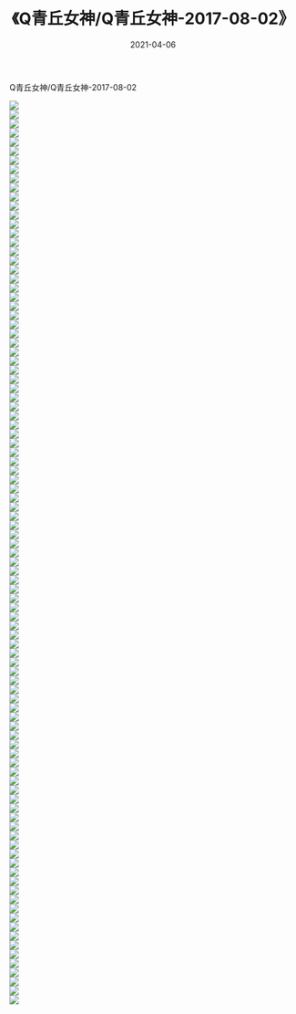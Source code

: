 ﻿---
layout: post
title:  《Q青丘女神/Q青丘女神-2017-08-02》
date:   2021-04-06
img: http://pic.660000.xyz/1:/网络美图/2021/Q青丘女神/Q青丘女神-2017-08-02/000.jpg
categories: [美女, 清纯, 唯美]
---

Q青丘女神/Q青丘女神-2017-08-02

 ![](http://pic.660000.xyz/1:/网络美图/2021/Q青丘女神/Q青丘女神-2017-08-02/001.jpg) <br>![](http://pic.660000.xyz/1:/网络美图/2021/Q青丘女神/Q青丘女神-2017-08-02/002.jpg) <br>![](http://pic.660000.xyz/1:/网络美图/2021/Q青丘女神/Q青丘女神-2017-08-02/003.jpg) <br>![](http://pic.660000.xyz/1:/网络美图/2021/Q青丘女神/Q青丘女神-2017-08-02/004.jpg) <br>![](http://pic.660000.xyz/1:/网络美图/2021/Q青丘女神/Q青丘女神-2017-08-02/005.jpg) <br>![](http://pic.660000.xyz/1:/网络美图/2021/Q青丘女神/Q青丘女神-2017-08-02/006.jpg) <br>![](http://pic.660000.xyz/1:/网络美图/2021/Q青丘女神/Q青丘女神-2017-08-02/007.jpg) <br>![](http://pic.660000.xyz/1:/网络美图/2021/Q青丘女神/Q青丘女神-2017-08-02/008.jpg) <br>![](http://pic.660000.xyz/1:/网络美图/2021/Q青丘女神/Q青丘女神-2017-08-02/009.jpg) <br>![](http://pic.660000.xyz/1:/网络美图/2021/Q青丘女神/Q青丘女神-2017-08-02/010.jpg) <br>![](http://pic.660000.xyz/1:/网络美图/2021/Q青丘女神/Q青丘女神-2017-08-02/011.jpg) <br>![](http://pic.660000.xyz/1:/网络美图/2021/Q青丘女神/Q青丘女神-2017-08-02/012.jpg) <br>![](http://pic.660000.xyz/1:/网络美图/2021/Q青丘女神/Q青丘女神-2017-08-02/013.jpg) <br>![](http://pic.660000.xyz/1:/网络美图/2021/Q青丘女神/Q青丘女神-2017-08-02/014.jpg) <br>![](http://pic.660000.xyz/1:/网络美图/2021/Q青丘女神/Q青丘女神-2017-08-02/015.jpg) <br>![](http://pic.660000.xyz/1:/网络美图/2021/Q青丘女神/Q青丘女神-2017-08-02/016.jpg) <br>![](http://pic.660000.xyz/1:/网络美图/2021/Q青丘女神/Q青丘女神-2017-08-02/017.jpg) <br>![](http://pic.660000.xyz/1:/网络美图/2021/Q青丘女神/Q青丘女神-2017-08-02/018.jpg) <br>![](http://pic.660000.xyz/1:/网络美图/2021/Q青丘女神/Q青丘女神-2017-08-02/019.jpg) <br>![](http://pic.660000.xyz/1:/网络美图/2021/Q青丘女神/Q青丘女神-2017-08-02/020.jpg) <br>![](http://pic.660000.xyz/1:/网络美图/2021/Q青丘女神/Q青丘女神-2017-08-02/021.jpg) <br>![](http://pic.660000.xyz/1:/网络美图/2021/Q青丘女神/Q青丘女神-2017-08-02/022.jpg) <br>![](http://pic.660000.xyz/1:/网络美图/2021/Q青丘女神/Q青丘女神-2017-08-02/023.jpg) <br>![](http://pic.660000.xyz/1:/网络美图/2021/Q青丘女神/Q青丘女神-2017-08-02/024.jpg) <br>![](http://pic.660000.xyz/1:/网络美图/2021/Q青丘女神/Q青丘女神-2017-08-02/025.jpg) <br>![](http://pic.660000.xyz/1:/网络美图/2021/Q青丘女神/Q青丘女神-2017-08-02/026.jpg) <br>![](http://pic.660000.xyz/1:/网络美图/2021/Q青丘女神/Q青丘女神-2017-08-02/027.jpg) <br>![](http://pic.660000.xyz/1:/网络美图/2021/Q青丘女神/Q青丘女神-2017-08-02/028.jpg) <br>![](http://pic.660000.xyz/1:/网络美图/2021/Q青丘女神/Q青丘女神-2017-08-02/029.jpg) <br>![](http://pic.660000.xyz/1:/网络美图/2021/Q青丘女神/Q青丘女神-2017-08-02/030.jpg) <br>![](http://pic.660000.xyz/1:/网络美图/2021/Q青丘女神/Q青丘女神-2017-08-02/031.jpg) <br>![](http://pic.660000.xyz/1:/网络美图/2021/Q青丘女神/Q青丘女神-2017-08-02/032.jpg) <br>![](http://pic.660000.xyz/1:/网络美图/2021/Q青丘女神/Q青丘女神-2017-08-02/033.jpg) <br>![](http://pic.660000.xyz/1:/网络美图/2021/Q青丘女神/Q青丘女神-2017-08-02/034.jpg) <br>![](http://pic.660000.xyz/1:/网络美图/2021/Q青丘女神/Q青丘女神-2017-08-02/035.jpg) <br>![](http://pic.660000.xyz/1:/网络美图/2021/Q青丘女神/Q青丘女神-2017-08-02/036.jpg) <br>![](http://pic.660000.xyz/1:/网络美图/2021/Q青丘女神/Q青丘女神-2017-08-02/037.jpg) <br>![](http://pic.660000.xyz/1:/网络美图/2021/Q青丘女神/Q青丘女神-2017-08-02/038.jpg) <br>![](http://pic.660000.xyz/1:/网络美图/2021/Q青丘女神/Q青丘女神-2017-08-02/039.jpg) <br>![](http://pic.660000.xyz/1:/网络美图/2021/Q青丘女神/Q青丘女神-2017-08-02/040.jpg) <br>![](http://pic.660000.xyz/1:/网络美图/2021/Q青丘女神/Q青丘女神-2017-08-02/041.jpg) <br>![](http://pic.660000.xyz/1:/网络美图/2021/Q青丘女神/Q青丘女神-2017-08-02/042.jpg) <br>![](http://pic.660000.xyz/1:/网络美图/2021/Q青丘女神/Q青丘女神-2017-08-02/043.jpg) <br>![](http://pic.660000.xyz/1:/网络美图/2021/Q青丘女神/Q青丘女神-2017-08-02/044.jpg) <br>![](http://pic.660000.xyz/1:/网络美图/2021/Q青丘女神/Q青丘女神-2017-08-02/045.jpg) <br>![](http://pic.660000.xyz/1:/网络美图/2021/Q青丘女神/Q青丘女神-2017-08-02/046.jpg) <br>![](http://pic.660000.xyz/1:/网络美图/2021/Q青丘女神/Q青丘女神-2017-08-02/047.jpg) <br>![](http://pic.660000.xyz/1:/网络美图/2021/Q青丘女神/Q青丘女神-2017-08-02/048.jpg) <br>![](http://pic.660000.xyz/1:/网络美图/2021/Q青丘女神/Q青丘女神-2017-08-02/049.jpg) <br>![](http://pic.660000.xyz/1:/网络美图/2021/Q青丘女神/Q青丘女神-2017-08-02/050.jpg) <br>![](http://pic.660000.xyz/1:/网络美图/2021/Q青丘女神/Q青丘女神-2017-08-02/051.jpg) <br>![](http://pic.660000.xyz/1:/网络美图/2021/Q青丘女神/Q青丘女神-2017-08-02/052.jpg) <br>![](http://pic.660000.xyz/1:/网络美图/2021/Q青丘女神/Q青丘女神-2017-08-02/053.jpg) <br>![](http://pic.660000.xyz/1:/网络美图/2021/Q青丘女神/Q青丘女神-2017-08-02/054.jpg) <br>![](http://pic.660000.xyz/1:/网络美图/2021/Q青丘女神/Q青丘女神-2017-08-02/055.jpg) <br>![](http://pic.660000.xyz/1:/网络美图/2021/Q青丘女神/Q青丘女神-2017-08-02/056.jpg) <br>![](http://pic.660000.xyz/1:/网络美图/2021/Q青丘女神/Q青丘女神-2017-08-02/057.jpg) <br>![](http://pic.660000.xyz/1:/网络美图/2021/Q青丘女神/Q青丘女神-2017-08-02/058.jpg) <br>![](http://pic.660000.xyz/1:/网络美图/2021/Q青丘女神/Q青丘女神-2017-08-02/059.jpg) <br>![](http://pic.660000.xyz/1:/网络美图/2021/Q青丘女神/Q青丘女神-2017-08-02/060.jpg) <br>![](http://pic.660000.xyz/1:/网络美图/2021/Q青丘女神/Q青丘女神-2017-08-02/061.jpg) <br>![](http://pic.660000.xyz/1:/网络美图/2021/Q青丘女神/Q青丘女神-2017-08-02/062.jpg) <br>![](http://pic.660000.xyz/1:/网络美图/2021/Q青丘女神/Q青丘女神-2017-08-02/063.jpg) <br>![](http://pic.660000.xyz/1:/网络美图/2021/Q青丘女神/Q青丘女神-2017-08-02/064.jpg) <br>![](http://pic.660000.xyz/1:/网络美图/2021/Q青丘女神/Q青丘女神-2017-08-02/065.jpg) <br>![](http://pic.660000.xyz/1:/网络美图/2021/Q青丘女神/Q青丘女神-2017-08-02/066.jpg) <br>![](http://pic.660000.xyz/1:/网络美图/2021/Q青丘女神/Q青丘女神-2017-08-02/067.jpg) <br>![](http://pic.660000.xyz/1:/网络美图/2021/Q青丘女神/Q青丘女神-2017-08-02/068.jpg) <br>![](http://pic.660000.xyz/1:/网络美图/2021/Q青丘女神/Q青丘女神-2017-08-02/069.jpg) <br>![](http://pic.660000.xyz/1:/网络美图/2021/Q青丘女神/Q青丘女神-2017-08-02/070.jpg) <br>![](http://pic.660000.xyz/1:/网络美图/2021/Q青丘女神/Q青丘女神-2017-08-02/071.jpg) <br>![](http://pic.660000.xyz/1:/网络美图/2021/Q青丘女神/Q青丘女神-2017-08-02/072.jpg) <br>![](http://pic.660000.xyz/1:/网络美图/2021/Q青丘女神/Q青丘女神-2017-08-02/073.jpg) <br>![](http://pic.660000.xyz/1:/网络美图/2021/Q青丘女神/Q青丘女神-2017-08-02/074.jpg) <br>![](http://pic.660000.xyz/1:/网络美图/2021/Q青丘女神/Q青丘女神-2017-08-02/075.jpg) <br>![](http://pic.660000.xyz/1:/网络美图/2021/Q青丘女神/Q青丘女神-2017-08-02/076.jpg) <br>![](http://pic.660000.xyz/1:/网络美图/2021/Q青丘女神/Q青丘女神-2017-08-02/077.jpg) <br>![](http://pic.660000.xyz/1:/网络美图/2021/Q青丘女神/Q青丘女神-2017-08-02/078.jpg) <br>![](http://pic.660000.xyz/1:/网络美图/2021/Q青丘女神/Q青丘女神-2017-08-02/079.jpg) <br>![](http://pic.660000.xyz/1:/网络美图/2021/Q青丘女神/Q青丘女神-2017-08-02/080.jpg) <br>![](http://pic.660000.xyz/1:/网络美图/2021/Q青丘女神/Q青丘女神-2017-08-02/081.jpg) <br>![](http://pic.660000.xyz/1:/网络美图/2021/Q青丘女神/Q青丘女神-2017-08-02/082.jpg) <br>![](http://pic.660000.xyz/1:/网络美图/2021/Q青丘女神/Q青丘女神-2017-08-02/083.jpg) <br>![](http://pic.660000.xyz/1:/网络美图/2021/Q青丘女神/Q青丘女神-2017-08-02/084.jpg) <br>![](http://pic.660000.xyz/1:/网络美图/2021/Q青丘女神/Q青丘女神-2017-08-02/085.jpg) <br>![](http://pic.660000.xyz/1:/网络美图/2021/Q青丘女神/Q青丘女神-2017-08-02/086.jpg) <br>![](http://pic.660000.xyz/1:/网络美图/2021/Q青丘女神/Q青丘女神-2017-08-02/087.jpg) <br>![](http://pic.660000.xyz/1:/网络美图/2021/Q青丘女神/Q青丘女神-2017-08-02/088.jpg) <br>![](http://pic.660000.xyz/1:/网络美图/2021/Q青丘女神/Q青丘女神-2017-08-02/089.jpg) <br>![](http://pic.660000.xyz/1:/网络美图/2021/Q青丘女神/Q青丘女神-2017-08-02/090.jpg) <br>![](http://pic.660000.xyz/1:/网络美图/2021/Q青丘女神/Q青丘女神-2017-08-02/091.jpg) <br>![](http://pic.660000.xyz/1:/网络美图/2021/Q青丘女神/Q青丘女神-2017-08-02/092.jpg) <br>![](http://pic.660000.xyz/1:/网络美图/2021/Q青丘女神/Q青丘女神-2017-08-02/093.jpg) <br>![](http://pic.660000.xyz/1:/网络美图/2021/Q青丘女神/Q青丘女神-2017-08-02/094.jpg) <br>![](http://pic.660000.xyz/1:/网络美图/2021/Q青丘女神/Q青丘女神-2017-08-02/095.jpg) <br>![](http://pic.660000.xyz/1:/网络美图/2021/Q青丘女神/Q青丘女神-2017-08-02/096.jpg) <br>![](http://pic.660000.xyz/1:/网络美图/2021/Q青丘女神/Q青丘女神-2017-08-02/097.jpg) <br>![](http://pic.660000.xyz/1:/网络美图/2021/Q青丘女神/Q青丘女神-2017-08-02/098.jpg) <br>![](http://pic.660000.xyz/1:/网络美图/2021/Q青丘女神/Q青丘女神-2017-08-02/099.jpg) <br>